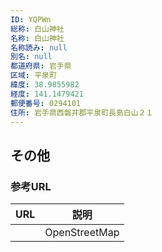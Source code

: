 ```yaml
---
ID: YQPWn
総称: 白山神社
名称: 白山神社
名称読み: null
別名: null
都道府県: 岩手県
区域: 平泉町
緯度: 38.9855982
経度: 141.1479421
郵便番号: 0294101
住所: 岩手県西磐井郡平泉町長島白山２１
---
```


## その他

### 参考URL

| URL | 説明          |
| --- | ------------- |
|     | OpenStreetMap |
